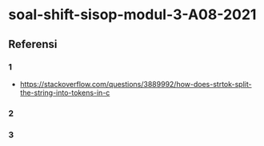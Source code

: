 # soal-shift-sisop-modul-3-A08-2021

## Referensi

### 1

- https://stackoverflow.com/questions/3889992/how-does-strtok-split-the-string-into-tokens-in-c

### 2

### 3
